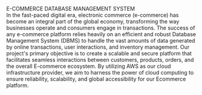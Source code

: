 E-COMMERCE DATABASE MANAGEMENT SYSTEM  
In the fast-paced digital era, electronic commerce (e-commerce) has become an integral part of the global economy, transforming the way businesses operate and consumers engage in transactions. The success of any e-commerce platform relies heavily on an efficient and robust Database Management System (DBMS) to handle the vast amounts of data generated by online transactions, user interactions, and inventory management. 
Our project's primary objective is to create a scalable and secure platform that facilitates seamless interactions between customers, products, orders, and the overall E-commerce ecosystem. By utilizing AWS as our cloud infrastructure provider, we aim to harness the power of cloud computing to ensure reliability, scalability, and global accessibility for our Ecommerce platform. 

